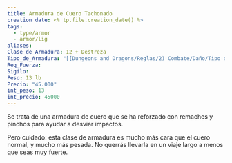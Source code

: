 ```yaml
---
title: Armadura de Cuero Tachonado
creation date: <% tp.file.creation_date() %>
tags:
  - type/armor
  - armor/lig
aliases: 
Clase_de_Armadura: 12 + Destreza
Tipo_de_Armadura: "[[Dungeons and Dragons/Reglas/2) Combate/Daño/Tipo de Armadura/Ligera]]"
Req_Fuerza: 
Sigilo: 
Peso: 13 lb
Precio: "45.000"
int_peso: 13
int_precio: 45000
---
```

Se trata de una armadura de cuero que se ha reforzado con remaches y pinchos para ayudar a desviar impactos.

Pero cuidado: esta clase de armadura es mucho más cara que el cuero normal, y mucho más pesada. No querrás llevarla en un viaje largo a menos que seas muy fuerte.